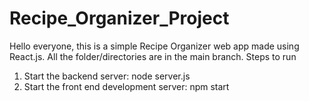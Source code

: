 # Recipe_Organizer_Project
Hello everyone, this is a simple Recipe Organizer web app made using React.js. All the folder/directories are in the main branch.
Steps to run
1. Start the backend server: node server.js
2. Start the front end development server: npm start 

